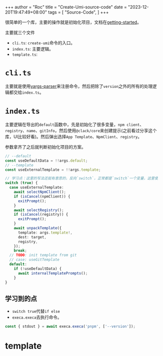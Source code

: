 +++
author = "Roc"
title = "Create-Umi-source-code"
date = "2023-12-20T19:47:49+08:00"
tags = [
    "Source-Code",
]
+++

很简单的一个库，主要的操作就是初始化项目，文档在[getting-started](https://umijs.org/docs/guides/getting-started)。

主要就三个文件

- `cli.ts`: `create-umi`命令的入口。
- `index.ts`: 主要逻辑。
- `template.ts`: 

# `cli.ts`

主要就是使用[yargs-parser](https://github.com/yargs/yargs-parser#readme)来注册命令，然后把除了`version`之外的所有的处理逻辑都交给`index.ts`。

# `index.ts`

主要逻辑在导出的`default`函数中，先是初始化了很多变量，`npm client`、`registry`、`name`、`gitInfo`，然后使用`@clack/core`来创建提示(之前看过分享这个库，UI比较好看)。然后弹出选择`App Template`、`NpmClient`、`registry`。

参数拿齐了之后就判断初始化项目的方案。

```ts
// --default
const useDefaultData = !!args.default;
// --template
const useExternalTemplate = !!args.template;

// 学习点：这里的写法还挺有意思的，反向`switch`，正常都是`switch`一个变量，这里使用`true`的话，就代替了很多的if else，因为这里不可能if return，下面还有要执行的代码。
switch (true) {
  case useExternalTemplate:
    await selectNpmClient();
    if (isCancel(npmClient)) {
      exitPrompt();
    }
    await selectRegistry();
    if (isCancel(registry)) {
      exitPrompt();
    }
    await unpackTemplate({
      template: args.template!,
      dest: target,
      registry,
    });
    break;
  // TODO: init template from git
  // case: useGitTemplate
  default:
    if (!useDefaultData) {
      await internalTemplatePrompts();
    }
}
```

## 学习到的点

- `switch true`代替`if else`
- `execa.execa`去执行命令。

```ts
const { stdout } = await execa.execa('pnpm', ['--version']);
```

# template

